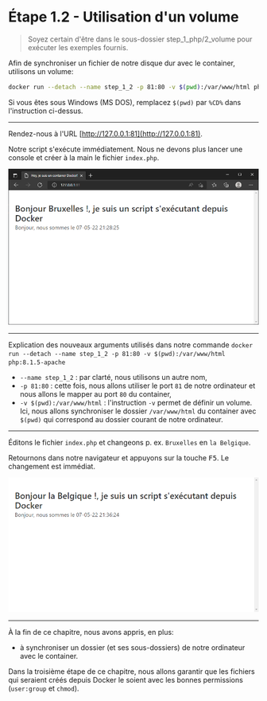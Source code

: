 # Étape 1.2 - Utilisation d'un volume

> Soyez certain d'être dans le sous-dossier step_1_php/2_volume pour exécuter les exemples fournis.

Afin de synchroniser un fichier de notre disque dur avec le container, utilisons un volume:

```bash
docker run --detach --name step_1_2 -p 81:80 -v $(pwd):/var/www/html php:8.1.5-apache
```

Si vous êtes sous Windows (MS DOS), remplacez `$(pwd)` par `%CD%` dans l'instruction ci-dessus.

----

Rendez-nous à l'URL [http://127.0.0.1:81](http://127.0.0.1:81).

Notre script s'exécute immédiatement. Nous ne devons plus lancer une console et créer à la main le fichier `index.php`.

![Notre script s'exécute directement](./images/localhost_step_1_2_0.png)

----

Explication des nouveaux arguments utilisés dans notre commande `docker run --detach --name step_1_2 -p 81:80 -v $(pwd):/var/www/html php:8.1.5-apache`

* `--name step_1_2` : par clarté, nous utilisons un autre nom,
* `-p 81:80` : cette fois, nous allons utiliser le port `81` de notre ordinateur et nous allons le mapper au port `80` du container,
* `-v $(pwd):/var/www/html` : l'instruction `-v` permet de définir un volume. Ici, nous allons synchroniser le dossier `/var/www/html` du container avec `$(pwd)` qui correspond au dossier courant de notre ordinateur.

----

Éditons le fichier `index.php` et changeons p. ex. `Bruxelles` en `la Belgique`.

Retournons dans notre navigateur et appuyons sur la touche <kbd>F5</kbd>. Le changement est immédiat.

![La modification est repércutée immédiatement après un refresh](./images/localhost_step_1_2_1.png)

----

<!-- .slide: data-background="./images/we-have-learned.jpg" data-background-size="cover" -->

À la fin de ce chapitre, nous avons appris, en plus:

* à synchroniser un dossier (et ses sous-dossiers) de notre ordinateur avec le container.

Dans la troisième étape de ce chapitre, nous allons garantir que les fichiers qui seraient créés depuis Docker le soient avec les bonnes permissions (`user:group` et `chmod`).
